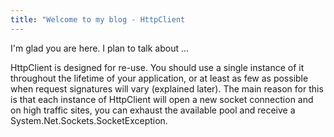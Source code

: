 ```yaml
---
title: "Welcome to my blog - HttpClient
---
```


I'm glad you are here. I plan to talk about ...

HttpClient is designed for re-use. You should use a single instance of it throughout the lifetime of your application, or at least as few as possible when request signatures will vary (explained later). The main reason for this is that each instance of HttpClient will open a new socket connection and on high traffic sites, you can exhaust the available pool and receive a System.Net.Sockets.SocketException.
